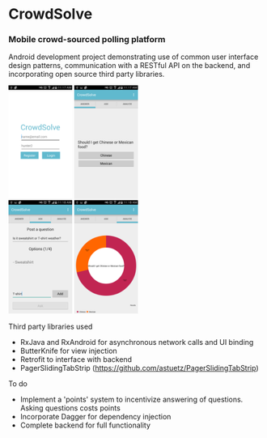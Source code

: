 # CrowdSolve

### Mobile crowd-sourced polling platform

Android development project demonstrating use of common user interface design patterns, communication with a RESTful API on the backend, and incorporating open source third party libraries.

<img src="/screenshots/splash.jpg" height="25%" width="25%" align="">
<img src="/screenshots/one.jpg" height="25%" width="25%" align=""><br>
<img src="/screenshots/two.jpg" height="25%" width="25%" align="">
<img src="/screenshots/three.jpg" height="25%" width="25%" align="">

Third party libraries used
* RxJava and RxAndroid for asynchronous network calls and UI binding
* ButterKnife for view injection
* Retrofit to interface with backend
* PagerSlidingTabStrip (https://github.com/astuetz/PagerSlidingTabStrip)

To do
* Implement a 'points' system to incentivize answering of questions. Asking questions costs points
* Incorporate Dagger for dependency injection
* Complete backend for full functionality
